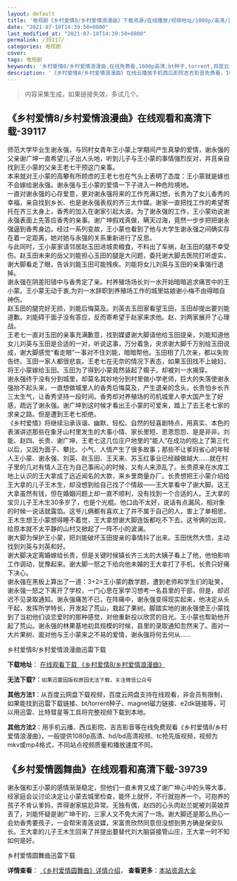 ```yaml
---
layout: default
title: '电视剧《乡村爱情8/乡村爱情浪漫曲》下载资源/在线播放/视频地址/1080p/高清/蓝光'
date: "2021-07-10T14:39:50+0800"
last_modified_at: "2021-07-10T14:39:50+0800"
permalink: /39117/
categories: 电视剧
cover:
tags: 电视剧
keywords: '乡村爱情8/乡村爱情浪漫曲,在线免费看,1080p高清,bt种子,torrent,百度云盘,magnet,磁力链,迅雷下载资源'
description: '《乡村爱情8/乡村爱情浪漫曲》在线云播放手机西瓜影院吉吉影音免费看，1080p高清bd/hd未删减完整版和tc抢先枪版，mkv/mp4格式，附带bt/torrent种子、magnet/磁力链、百度云盘、网盘资源迅雷下载链接'
---
```


>内容采集生成，如果链接失效，多试几个。


## 《乡村爱情8/乡村爱情浪漫曲》在线观看和高清下载-39117

师范大学毕业生谢永强，与同村女青年王小蒙上学期间产生真挚的爱情，谢永强的父亲谢广坤一直希望儿子出人头地，听到儿子与王小蒙的事情强烈反对，并且亲自找到王小蒙的父亲王老七干预这门亲事。<br />本来就对王小蒙的高攀有所顾虑的王老七也在气头上表明了态度：王小蒙就是嫁也不会嫁给谢永强。谢永强与王小蒙的爱情一下子进入一种危险境地。<br />一直对谢永强的心存爱意，更对谢永强将来的工作充满幻想，长贵为了女儿香秀的幸福，亲自找到乡长、也是谢永强表叔的齐三太作媒。谢家一直把找工作的希望寄托在齐三太身上，香秀的加入在谢家引起大波。为了谢永强的工作，王小蒙劝说谢永强表面上先答应香秀的亲事。谢广坤假戏真做，瞒天过海，竟然一步步把把谢永强逼到香秀身边。经过一系列变故，王小蒙也看到了他与大学生谢永强之间确实存在着一定距离，她对她与永强的关系重新进行了反思。<br />与此同时，王小蒙家请邻居赵玉田进城卖粮食，不料出了车祸，赵玉田的腿不幸受伤。赵玉田未来的岳父刘能担心玉田的腿是大问题，委托谢大脚去医院打听虚实，谢大脚看走了眼，告诉刘能玉田可能残疾。刘能将女儿刘英与玉田的亲事强行退掉。<br />谢永强在阴差阳错中与香秀定了亲。村养殖场场长刘一水开始暗暗追求痛苦中的王小蒙。王小蒙无动于衷,为刘一水辞职到养殖场工作的城里姑娘谢小梅不由得暗自神伤。<br />赵玉田的腿完好无损，刘能后悔莫及。刘英去玉田家看望玉田，玉田却提出要刘能道歉。刘能碍于面子没有答应，反而寄希望于赵家来求他。赵、刘两家展开了心理战。<br />王老七一直对玉田的亲事充满歉意，找到媒婆谢大脚请他给玉田提亲，刘能知道他女儿刘英与玉田是合适的一对，听说这事，万分着急，央求谢大脚千万别给玉田说成，谢大脚感觉&ldquo;看走眼&rdquo;一事对不住刘能，暗暗帮他。玉田相了几次亲，都以失败告终。玉田一家人都很悲哀。王老七在无奈的情况下表态，如果玉田找不上媳妇，将王小蒙嫁给玉田。玉田为了得到小蒙竟然装起了瘸子。却被刘一水揭穿。<br />谢永强终于没有分到城里，却莫名其妙地分到村里做小学老师，巨大的失落使谢永强抬不起头来，一直想做城里人的香秀后悔莫及，产生退亲的念头。长贵怕乡长齐三太生气，让香秀坚持一段时间。香秀却对养殖场的司机城里人李大国产生了好感，疏远了谢永强。谢广坤到这时候才看出王小蒙的可爱来，踏上了去王老七家的求亲之路。但是遭到王老七拒绝。<br />《乡村爱情》将继续沿承诙谐、幽默、轻松、自然的轻喜剧特点，用真实、本色的表演讲述那些在象牙山村里发生的大事小情、家长里短、恩恩怨怨、是是非非。刘能、赵四、长贵、谢广坤、王老七这几位庄户地里的“能人”在成功的抱上了第三代以后，又因为面子、攀比、小气、人情产生了很多故事；那些不让爹妈省心的年轻人王小蒙、谢永强、刘英、赵玉田、王天来、苏玉红事业已经越做越大……就在村子里的几对有情人正在为自己事闹心的时候，又有人来添乱了。长贵原来在水库工地上认识的王大拿成了远近闻名的大款，来乡里商量办厂。长贵想把王小蒙介绍给王大拿的儿子王木生，却没想到给自己找了个情敌&mdash;—王大拿看中了谢大脚。这王大拿虽然有钱，但在婚姻问题上却一直不顺利，没有找到一个合适的人。王大拿的宝贝儿子王木生30多岁了，也是个光棍。他口齿不太好，说话有点漏风，相对象的时候一说话就露馅。这爷儿俩都有喜欢上了并不属于自己的人，害上了单相思，王木生想王小蒙想得睡不着觉，王大拿想谢大脚连饭都吃不下去。这爷俩的出现，给原本就不太平静的山村又掀起了一阵不小的波澜。<br />谢大脚为保护王小蒙，把刘能破坏玉田提亲的事情抖了出来。玉田恍然大悟，主动找到刘英与刘英和好。<br />谢大脚决定离婚嫁给长贵，但是关键时候镇长齐三太的大姨子看上了他，他怕影响工作调动，犹豫起来。谢大脚一怒之下给向他未婚的王大拿打了手机，长贵只好痛下决心。<br />谢永强在黑板上算出了一道：3+2=王小蒙的数学题，遭到老师和学生们的耻笑，谢永强一怒之下离开了学校，一门心思在家学习想考一名县里的干部，但是，却迟迟不见录取通知。谢永强痛苦不已，在阵痛中，谢永强变得现实起来，他决定从头干起，发挥所学特长，开发起了荒山，栽起了果树。脚踏实地的谢永强使王小蒙找到了当初他们谈恋爱时的那种感觉，对他重新投以欣赏的目光。王小蒙也帮助他开起了荒山。谢永强的林果基地初具规模的时候，县里的录取通知忽然来了。面对一大片果树、面对他与王小蒙来之不易的爱情，谢永强将何去何从……


乡村爱情8/乡村爱情浪漫曲迅雷下载

**下载地址**： [在线观看下载 《乡村爱情8/乡村爱情浪漫曲》](https://www.993dy.com//vod-detail-id-13250.html) 


**无法下载?**：`如果迅雷因版权原因无法下载，关注微信公众号 `

**其他方法1**：从百度云网盘下载视频，百度云网盘支持在线观看，非会员有限制，如果能找到迅雷下载链接、bt/torrent种子、magnet磁力链接、e2dk链接等，可以用迅雷、比特彗星等工具将完整视频下载到本地。

**其他方法2**：用手机云播、西瓜影院、吉吉影音等在线免费观看《乡村爱情8/乡村爱情浪漫曲》，一般提供1080p高清、hd/bd高清视频、tc抢先版视频，视频为mkv或mp4格式，不同站点视频质量和播放速度不同。


## 《乡村爱情圆舞曲》在线观看和高清下载-39739

谢永强和王小蒙的感情渐渐稳定，但他们一直未育又成了谢广坤心中的头等大事，经家庭会议讨论决定让小蒙去城里检查，能怀上就怀，不行就抱养一个。可抱养的孩子不肯认爹妈，弄得谢家尴尬异常。无独有偶，赵四的心头肉赵兰妮被刘英娘弄丢了，刘能怀疑是谢广坤干的，三家人又不免大闹了一场。谢大脚还是那么热心一会劝香秀要孩子，一会帮宋青莲说媒，宋富贵欣然同意但没想到男方确是保安队长。王大拿的儿子王木生回来了并提出要替代刘大脑袋接管山庄，王大拿一时不知如何是好。</p>


乡村爱情圆舞曲迅雷下载

**详情查看**： [《乡村爱情圆舞曲》详情介绍](/movie/39739/)， **查看更多**：[本站资源大全](/movie/t/all/)

